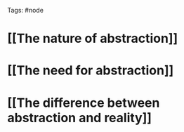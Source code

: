 Tags: #node 
# [[The nature of abstraction]]
# [[The need for abstraction]]
# [[The difference between abstraction and reality]]
